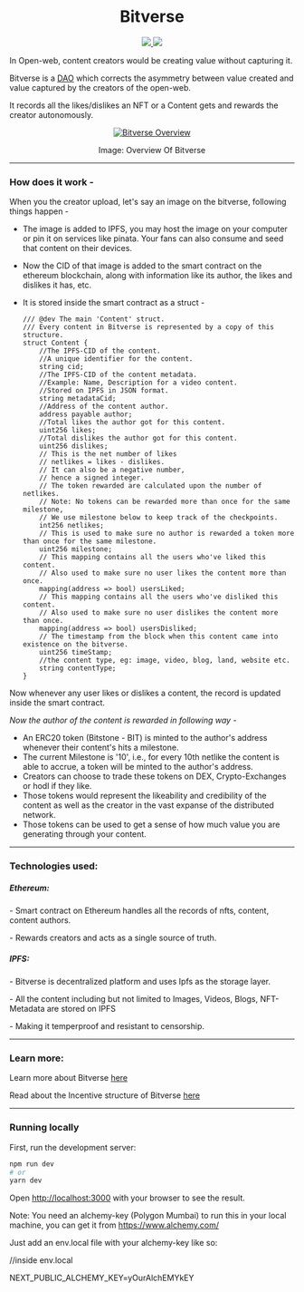 

<h1 align="center"> Bitverse </h1>


<p align="center">
  <a href="https://bitverse.xyz/"><img src="https://img.shields.io/badge/Website-bitverse.xyz-blue" /> </a>
  <a href="https://discord.gg/UMWeSzAXR9"><img src="https://img.shields.io/discord/853198201149456385?color=brightgreen&label=discord" /></a>
</p>



<p>
In Open-web, content creators would be creating value without capturing it.
</p>
<p>
Bitverse is a <a href="https://en.wikipedia.org/wiki/Decentralized_autonomous_organization">DAO</a> which corrects the asymmetry between value created and value captured by the creators of the open-web.
</p>

<p>It records all the likes/dislikes an NFT or a Content gets and rewards the creator autonomously.</p>





<p align="center">
  <a href="https://xylan.medium.com/bitverse-b97d65611d5e" target="_blank" title="BITVERSE">
    <img src="https://miro.medium.com/max/1400/1*NyZLWOaav7pWDuruoe6vtw.png" alt="Bitverse Overview" />
  </a>
  <p align="center">Image: Overview Of Bitverse </p>
</p>

---
### How does it work -

When you the creator upload, let's say an image on the bitverse, following things happen -
* The image is added to IPFS, you may host the image on your computer or pin it on services like pinata. Your fans can also consume and seed that content on their devices.
* Now the CID of that image is added to the smart contract on the ethereum blockchain, along with information like its author, the likes and dislikes it has, etc.
* It is stored inside the smart contract as a struct -    
    
    


    ```
    /// @dev The main 'Content' struct.
    /// Every content in Bitverse is represented by a copy of this structure.
    struct Content {
        //The IPFS-CID of the content.
        //A unique identifier for the content.
        string cid;
        //The IPFS-CID of the content metadata.
        //Example: Name, Description for a video content.
        //Stored on IPFS in JSON format.
        string metadataCid;
        //Address of the content author.
        address payable author;
        //Total likes the author got for this content.
        uint256 likes;
        //Total dislikes the author got for this content.
        uint256 dislikes;
        // This is the net number of likes
        // netlikes = likes - dislikes.
        // It can also be a negative number,
        // hence a signed integer.
        // The token rewarded are calculated upon the number of netlikes.
        // Note: No tokens can be rewarded more than once for the same milestone,
        // We use milestone below to keep track of the checkpoints.
        int256 netlikes;
        // This is used to make sure no author is rewarded a token more than once for the same milestone.
        uint256 milestone;
        // This mapping contains all the users who've liked this content.
        // Also used to make sure no user likes the content more than once.
        mapping(address => bool) usersLiked;
        // This mapping contains all the users who've disliked this content.
        // Also used to make sure no user dislikes the content more than once.
        mapping(address => bool) usersDisliked;
        // The timestamp from the block when this content came into existence on the bitverse.
        uint256 timeStamp;
        //the content type, eg: image, video, blog, land, website etc.
        string contentType;
    }
    ```

      
      
Now whenever any user likes or dislikes a content, the record is updated inside the smart contract.

 _Now the author of the content is rewarded in following way -_

* An ERC20 token (Bitstone - BIT) is minted to the author's address whenever their content's hits a milestone.
* The current Milestone is '10', i.e., for every 10th netlike the content is able to accrue, a token will be minted to the author's address.
* Creators can choose to trade these tokens on DEX, Crypto-Exchanges or hodl if they like.
* Those tokens would represent the likeability and credibility of the content as well as the creator in the vast expanse of the distributed network.
* Those tokens can be used to get a sense of how much value you are generating through your content.


---

### Technologies used:

<h5>Ethereum: </h5>
<p> - Smart contract on Ethereum handles all the records of nfts, content, content authors.</p>
<p> - Rewards creators and acts as a single source of truth.</p>

<h5>IPFS: </h5>
<p> - Bitverse is decentralized platform and uses Ipfs as the storage layer.</p>
<p> - All the content including but not limited to Images, Videos, Blogs, NFT-Metadata are stored on IPFS</p>
<p> - Making it temperproof and resistant to censorship. </p>


---

### Learn more:

<p>Learn more about Bitverse <a href="https://xylan.medium.com/bitverse-b97d65611d5e" target="_blank">here</a> </p>
<p>Read about the Incentive structure of Bitverse <a href="https://xylan.medium.com/incentive-structure-of-bitverse-6f5c680795f" target="_blank">here</a>





---

### Running locally

First, run the development server:

```bash
npm run dev
# or
yarn dev
```

Open [http://localhost:3000](http://localhost:3000) with your browser to see the result.

Note: You need an alchemy-key (Polygon Mumbai) to run this in your local machine, you can get it from https://www.alchemy.com/

Just add an env.local file with your alchemy-key like so:

//inside env.local

NEXT_PUBLIC_ALCHEMY_KEY=yOurAlchEMYkEY
